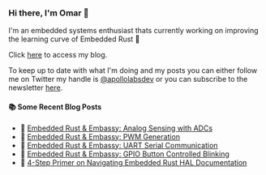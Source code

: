 ### Hi there, I'm Omar 👋

I'm an embedded systems enthusiast thats currently working on improving the learning curve of Embedded Rust 🦀

Click [here](https://apollolabsblog.hashnode.dev/) to access my blog.

To keep up to date with what I'm doing and my posts you can either follow me on Twitter my handle is [@apollolabsdev](https://twitter.com/apollolabsbin) or you can subscribe to the newsletter [here](http://subscribepage.io/apollolabsnewsletter).

<!--
**apollolabsdev/apollolabsdev** is a ✨ _special_ ✨ repository because its `README.md` (this file) appears on your GitHub profile.

Here are some ideas to get you started:

- 🔭 I’m currently working on ...
- 🌱 I’m currently learning ...
- 👯 I’m looking to collaborate on ...
- 🤔 I’m looking for help with ...
- 💬 Ask me about ...
- 📫 How to reach me: ...
- 😄 Pronouns: ...
- ⚡ Fun fact: ...
-->


#### :books: Some Recent Blog Posts
<!-- BLOGPOSTS:START -->
 - 💫 [Embedded Rust &amp; Embassy: Analog Sensing with ADCs](https://apollolabsblog.hashnode.dev/embedded-rust-embassy-analog-sensing-with-adcs)
 - 🌮 [Embedded Rust &amp; Embassy: PWM Generation](https://apollolabsblog.hashnode.dev/embedded-rust-embassy-pwm-generation)
 - 💫 [Embedded Rust &amp; Embassy: UART Serial Communication](https://apollolabsblog.hashnode.dev/embedded-rust-embassy-uart-serial-communication)
 - 🚀 [Embedded Rust &amp; Embassy: GPIO Button Controlled Blinking](https://apollolabsblog.hashnode.dev/embedded-rust-embassy-gpio-button-controlled-blinking)
 - 💫 [4-Step Primer on Navigating Embedded Rust HAL Documentation](https://apollolabsblog.hashnode.dev/4-step-primer-on-navigating-embedded-rust-hal-documentation)<!-- BLOGPOSTS:END -->
